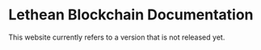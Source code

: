 # Lethean Blockchain Documentation

This website currently refers to a version that is not released yet.